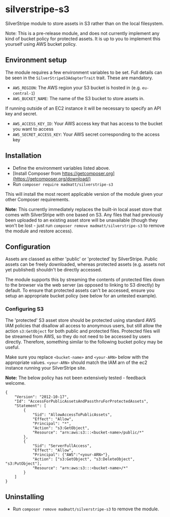# silverstripe-s3

SilverStripe module to store assets in S3 rather than on the local filesystem.

Note: This is a pre-release module, and does not currently implement any kind of
bucket policy for protected assets. It is up to you to implement this yourself
using AWS bucket policy.

## Environment setup

The module requires a few environment variables to be set. Full details can
be seen in the `SilverStripeS3AdapterTrait` trait. These are mandatory.

* `AWS_REGION`: The AWS region your S3 bucket is hosted in (e.g. `eu-central-1`)
* `AWS_BUCKET_NAME`: The name of the S3 bucket to store assets in.

If running outside of an EC2 instance it will be necessary to specify an API key and secret.

* `AWS_ACCESS_KEY_ID`: Your AWS access key that has access to the bucket you want to access
* `AWS_SECRET_ACCESS_KEY`: Your AWS secret corresponding to the access key

## Installation

* Define the environment variables listed above.
* [Install Composer from https://getcomposer.org](https://getcomposer.org/download/)
* Run `composer require madmatt/silverstripe-s3`

This will install the most recent applicable version of the module given your other Composer
requirements.

**Note:** This currently immediately replaces the built-in local asset store that comes with
SilverStripe with one based on S3. Any files that had previously been uploaded to an existing
asset store will be unavailable (though they won't be lost - just run `composer remove
madmatt/silverstripe-s3` to remove the module and restore access).

## Configuration

Assets are classed as either 'public' or 'protected' by SilverStripe. Public assets can be
freely downloaded, whereas protected assets (e.g. assets not yet published) shouldn't be
directly accessed.

The module supports this by streaming the contents of protected files down to the browser
via the web server (as opposed to linking to S3 directly) by default. To ensure that
protected assets can't be accessed, ensure you setup an appropriate bucket policy (see
below for an untested example).

### Configuring S3

The 'protected' S3 asset store should be protected using standard AWS IAM policies that
disallow all access to anonymous users, but still allow the action `s3:GetObject` for
both public and protected files. Protected files will be streamed from AWS, so they do
not need to be accessed by users directly. Therefore, something similar to the following
bucket policy may be useful.

Make sure you replace `<bucket-name>` and `<your-ARN>` below with the appropriate values.
`<your-ARN>` should match the IAM arn of the ec2 instance running your SilverStripe site.

**Note:** The below policy has not been extensively tested - feedback welcome.

```
{
    "Version": "2012-10-17",
    "Id": "AccessForPublicAssetsAndPassthruForProtectedAssets",
    "Statement": [
        {
            "Sid": "AllowAccessToPublicAssets",
            "Effect": "Allow",
            "Principal": "*",
            "Action": "s3:GetObject",
            "Resource": "arn:aws:s3:::<bucket-name>/public/*"
        },
        {
            "Sid": "ServerFullAccess",
            "Effect": "Allow",
            "Principal": {"AWS":"<your-ARN>"},
            "Action": ["s3:GetObject", "s3:DeleteObject", "s3:PutObject"],
            "Resource": "arn:aws:s3:::<bucket-name>/*"
        }
    ]
}
```

## Uninstalling

* Run `composer remove madmatt/silverstripe-s3` to remove the module.
